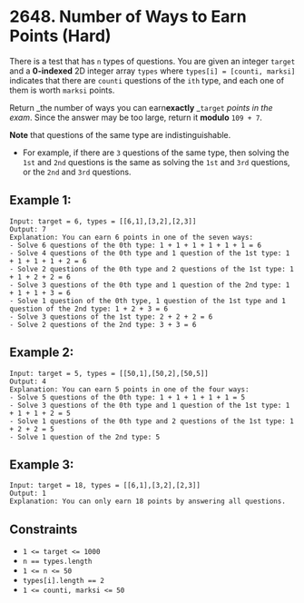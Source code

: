 # 2648. Number of Ways to Earn Points (Hard)

There is a test that has `n` types of questions. You are given an integer
`target` and a **0-indexed** 2D integer array `types` where `types[i] =
[counti, marksi]` indicates that there are `counti` questions of the `ith`
type, and each one of them is worth `marksi` points.

Return _the number of ways you can earn**exactly** _`target` _points in the
exam_. Since the answer may be too large, return it **modulo** `109 + 7`.

**Note** that questions of the same type are indistinguishable.

  * For example, if there are `3` questions of the same type, then solving the `1st` and `2nd` questions is the same as solving the `1st` and `3rd` questions, or the `2nd` and `3rd` questions.

## Example 1:

    
    
    Input: target = 6, types = [[6,1],[3,2],[2,3]]
    Output: 7
    Explanation: You can earn 6 points in one of the seven ways:
    - Solve 6 questions of the 0th type: 1 + 1 + 1 + 1 + 1 + 1 = 6
    - Solve 4 questions of the 0th type and 1 question of the 1st type: 1 + 1 + 1 + 1 + 2 = 6
    - Solve 2 questions of the 0th type and 2 questions of the 1st type: 1 + 1 + 2 + 2 = 6
    - Solve 3 questions of the 0th type and 1 question of the 2nd type: 1 + 1 + 1 + 3 = 6
    - Solve 1 question of the 0th type, 1 question of the 1st type and 1 question of the 2nd type: 1 + 2 + 3 = 6
    - Solve 3 questions of the 1st type: 2 + 2 + 2 = 6
    - Solve 2 questions of the 2nd type: 3 + 3 = 6
    

## Example 2:

    
    
    Input: target = 5, types = [[50,1],[50,2],[50,5]]
    Output: 4
    Explanation: You can earn 5 points in one of the four ways:
    - Solve 5 questions of the 0th type: 1 + 1 + 1 + 1 + 1 = 5
    - Solve 3 questions of the 0th type and 1 question of the 1st type: 1 + 1 + 1 + 2 = 5
    - Solve 1 questions of the 0th type and 2 questions of the 1st type: 1 + 2 + 2 = 5
    - Solve 1 question of the 2nd type: 5
    

## Example 3:

    
    
    Input: target = 18, types = [[6,1],[3,2],[2,3]]
    Output: 1
    Explanation: You can only earn 18 points by answering all questions.
    

## Constraints

  * `1 <= target <= 1000`
  * `n == types.length`
  * `1 <= n <= 50`
  * `types[i].length == 2`
  * `1 <= counti, marksi <= 50`
